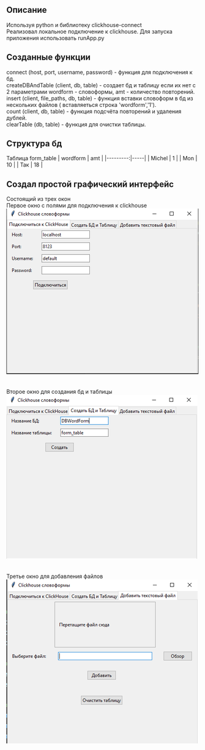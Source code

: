 ## Описание
Используя python и библиотеку clickhouse-connect<br/>  Реализовал локальное подключение к clickhouse.
Для запуска приложения использовать runApp.py
## Созданные функции

connect (host, port, username, password) - функция для подключения к бд.<br/>
createDBAndTable (client, db, table) - создает бд и таблицу если их нет с 2 параметрами wordform - словоформы, amt - количество повторений.<br/>
insert (client, file_paths, db, table) - функция вставки словоформ в бд из нескольких файлов ( вставляеться строка 'wordform','1').<br/>
count (client, db, table) - функция подсчёта повторений и удаления дублей.<br/>
clearTable (db, table) - функция для очистки таблицы.

## Структура бд
Таблица form_table
| wordform | amt |
|---------:|-----|
| Michel   | 1   |
| Mon      | 10  |
| Так      | 18  |

## Создал простой графический интерфейс
Состоящий из трех окон<br/>
Первое окно с полями для подключения к clickhouse<br/>
![Alt text](/imageForReadMeFolder/1frame.png?raw=true "Optional Title")<br/>
<br/>
<br/>
Второе окно для создания бд и таблицы<br/>
![Alt text](/imageForReadMeFolder/2frame.png?raw=true "Optional Title")<br/>
<br/>
<br/>
Третье окно для добавления файлов<br/>
![Alt text](/imageForReadMeFolder/3frame.png?raw=true "Optional Title")<br/>

